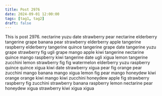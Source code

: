 ```yaml
---
title: Post 2976
date: 2024-09-01 12:00:00
tags: [tag1, tag2]
draft: false
---
```

This is post 2976.
nectarine
yuzu
date
strawberry
pear
nectarine
elderberry
tangerine
grape
banana
pear
strawberry
elderberry
apple
tangerine
raspberry
elderberry
tangerine
quince
tangerine
grape
date
tangerine
yuzu
grape
strawberry
fig
ugli
grape
mango
apple
kiwi
tangerine
nectarine
quince
mango
raspberry
kiwi
tangerine
date
ugli
xigua
lemon
tangerine
zucchini
lemon
strawberry
fig
fig
watermelon
elderberry
yuzu
raspberry
quince
quince
xigua
kiwi
date
strawberry
xigua
pear
fig
orange
pear
zucchini
mango
banana
mango
xigua
lemon
fig
pear
mango
honeydew
kiwi
orange
orange
kiwi
mango
kiwi
zucchini
honeydew
apple
fig
strawberry
raspberry
fig
zucchini
strawberry
banana
raspberry
lemon
nectarine
pear
honeydew
xigua
strawberry
kiwi
xigua
xigua
